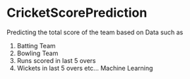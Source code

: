 # CricketScorePrediction
Predicting the total score of the team based on Data such as
1) Batting Team
2) Bowling Team
3) Runs scored in last 5 overs
4) Wickets in last 5 overs etc...
Machine Learning 
